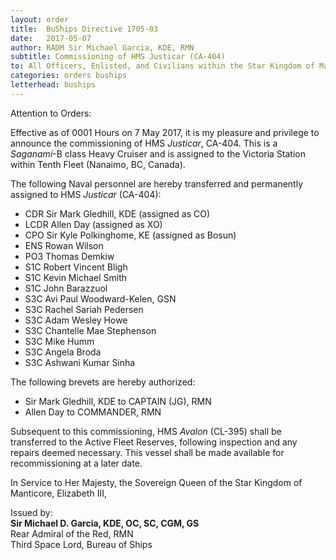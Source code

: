```yaml
---
layout: order
title:  BuShips Directive 1705-03
date:   2017-05-07
author: RADM Sir Michael Garcia, KDE, RMN
subtitle: Commissioning of HMS Justicar (CA-404)
to: All Officers, Enlisted, and Civilians within the Star Kingdom of Manticore, as well as those Allied with Her Majesty, the Sovereign Queen, Elizabeth III. 
categories: orders buships
letterhead: buships
---
```


Attention to Orders:

Effective as of 0001 Hours on 7 May 2017, it is my pleasure and privilege to announce the commissioning of HMS *Justicar*, CA-404. This is a *Saganami*-B class Heavy Cruiser and is assigned to the Victoria Station within Tenth Fleet (Nanaimo, BC, Canada).

The following Naval personnel are hereby transferred and permanently assigned to HMS *Justicar* (CA-404):

*    CDR Sir Mark Gledhill, KDE (assigned as CO)
*    LCDR Allen Day (assigned as XO)
*    CPO Sir Kyle Polkinghome, KE (assigned as Bosun)
*    ENS Rowan Wilson
*    PO3 Thomas Demkiw
*    S1C Robert Vincent Bligh
*    S1C Kevin Michael Smith
*    S1C John Barazzuol
*    S3C Avi Paul Woodward-Kelen, GSN
*    S3C Rachel Sariah Pedersen
*    S3C Adam Wesley Howe
*    S3C Chantelle Mae Stephenson
*    S3C Mike Humm
*    S3C Angela Broda
*    S3C Ashwani Kumar Sinha

The following brevets are hereby authorized:

* Sir Mark Gledhill, KDE to CAPTAIN (JG), RMN
* Allen Day to COMMANDER, RMN

Subsequent to this commissioning, HMS *Avalon* (CL-395) shall be transferred to the Active Fleet Reserves, following inspection and any repairs deemed necessary. This vessel shall be made available for recommissioning at a later date.

In Service to Her Majesty, the Sovereign Queen of the Star Kingdom of Manticore, Elizabeth III,

Issued by:  
**Sir Michael D. Garcia, KDE, OC, SC, CGM, GS**  
Rear Admiral of the Red, RMN  
Third Space Lord, Bureau of Ships  